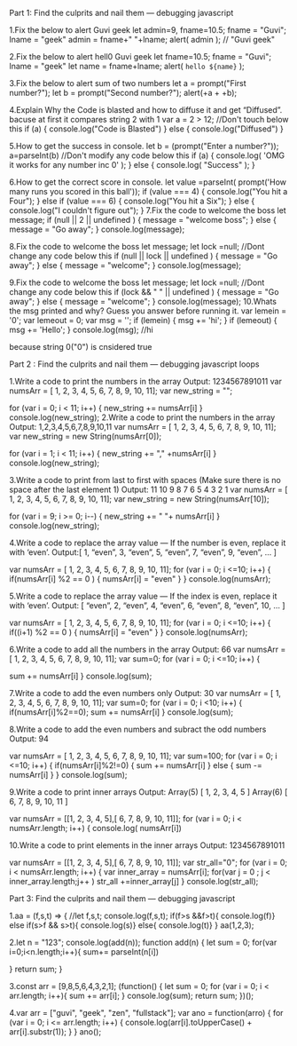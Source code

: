Part 1: Find the culprits and nail them — debugging javascript

1.Fix the below to alert Guvi geek
let admin=9, fname=10.5; 
fname = "Guvi";
lname = "geek"
admin = fname+" "+lname;
alert( admin ); // "Guvi geek"

2.Fix the below to alert hell0 Guvi geek
let fname=10.5; 
fname = "Guvi";
lname = "geek"
let name = fname+lname;
alert( `hello ${name}` );

3.Fix the below to alert sum of two numbers
let a = prompt("First number?");
let b = prompt("Second number?");
alert(+a + +b);

4.Explain Why the Code is blasted and how to diffuse it and get “Diffused”.
bacuse at first it compares string 2 with 1
var a = 2 > 12;
//Don't touch below this
if (a) {
  console.log("Code is Blasted")
}
else
{
  console.log("Diffused") 
}


5.How to get the success in console.
let b = (prompt("Enter a number?"));
a=parseInt(b)
//Don't modify any code below this
if (a) {
 console.log( 'OMG it works for any number inc 0' );
}
else
{
 console.log( "Success" );
}

6.How to get the correct score in console.
let value =parseInt( prompt('How many runs you scored in this ball'));
if (value === 4) {
      console.log("You hit a Four");
} else if (value === 6) {
      console.log("You hit a Six");
} else {
      console.log("I couldn't figure out");
}
7.Fix the code to welcome the boss
let message;
if (null || 2 || undefined )
{
   message = "welcome boss";
}
else
{
  message = "Go away";
}
  console.log(message);
  
8.Fix the code to welcome the boss
let message;
let lock =null;
//Dont change any code below this 
if (null || lock || undefined )
{
  message = "Go away";
}
else
{
 message = "welcome";
}
  console.log(message);
  
9.Fix the code to welcome the boss
let message;
let lock =null;
//Dont change any code below this
if (lock && " " || undefined )
{
  message = "Go away";
}
else
{
 message = "welcome";
}
console.log(message);
10.Whats the msg printed and why? Guess you answer before running it.
var lemein = '0';
var lemeout = 0;
var msg = '';
if (lemein) {
 msg += 'hi';
 }
if (lemeout) {
 msg += 'Hello';
}
console.log(msg); //hi

because string 0("0") is cnsidered true 



Part 2 : Find the culprits and nail them — debugging javascript loops


1.Write a code to print the numbers in the array
Output: 1234567891011
var numsArr = [ 1, 2, 3, 4, 5, 6, 7, 8, 9, 10, 11];
var new_string = "";
 
for (var i = 0; i < 11; i++) {
 new_string += numsArr[i] 
}
console.log(new_string);
2.Write a code to print the numbers in the array
Output: 1,2,3,4,5,6,7,8,9,10,11
var numsArr = [ 1, 2, 3, 4, 5, 6, 7, 8, 9, 10, 11];
var new_string = new String(numsArr[0]);
 
for (var i = 1; i < 11; i++) {
 new_string += "," +numsArr[i] 
}
console.log(new_string);

3.Write a code to print from last to first with spaces (Make sure there is no space after the last element 1)
Output: 11 10 9 8 7 6 5 4 3 2 1
var numsArr = [ 1, 2, 3, 4, 5, 6, 7, 8, 9, 10, 11];
var new_string = new String(numsArr[10]);
 
for (var i = 9; i >= 0; i--) {
 new_string += " "+ numsArr[i] 
}
console.log(new_string);

4.Write a code to replace the array value — If the number is even, replace it with ‘even’.
Output:[ 1, “even”, 3, “even”, 5, “even”, 7, “even”, 9, “even”, … ]

var numsArr = [ 1, 2, 3, 4, 5, 6, 7, 8, 9, 10, 11];
for (var i = 0; i <=10; i++) {
 if(numsArr[i] %2 == 0 )
 {
 numsArr[i] = "even"
 }
}
console.log(numsArr);

5.Write a code to replace the array value — If the index is even, replace it with ‘even’.
Output: [ “even”, 2, “even”, 4, “even”, 6, “even”, 8, “even”, 10, … ]

var numsArr = [ 1, 2, 3, 4, 5, 6, 7, 8, 9, 10, 11];
for (var i = 0; i <=10; i++) {
 if((i+1) %2 == 0 )
 {
 numsArr[i] = "even"
 }
}
console.log(numsArr);

6.Write a code to add all the numbers in the array
Output: 66
var numsArr = [ 1, 2, 3, 4, 5, 6, 7, 8, 9, 10, 11];
var sum=0;
for (var i = 0; i <=10; i++) {
 
 sum += numsArr[i]
}
console.log(sum);

7.Write a code to add the even numbers only
Output: 30
var numsArr = [ 1, 2, 3, 4, 5, 6, 7, 8, 9, 10, 11];
var sum=0;
for (var i = 0; i <10; i++) {
 if(numsArr[i]%2==0);
 sum += numsArr[i]
}
console.log(sum);

8.Write a code to add the even numbers and subract the odd numbers
Output: 94

var numsArr = [ 1, 2, 3, 4, 5, 6, 7, 8, 9, 10, 11];
var sum=100;
for (var i = 0; i <=10; i++) {
 if(numsArr[i]%2!=0)
 {
 sum += numsArr[i]
 }
 else
 {
 sum -= numsArr[i]
 }
}
console.log(sum);


9.Write a code to print inner arrays
Output:
Array(5) [ 1, 2, 3, 4, 5 ]
Array(6) [ 6, 7, 8, 9, 10, 11 ]

var numsArr = [[1, 2, 3, 4, 5],[ 6, 7, 8, 9, 10, 11]];
for (var i = 0; i < numsArr.length; i++) {
 console.log( numsArr[i])
 
 10.Write a code to print elements in the inner arrays
Output: 1234567891011

var numsArr = [[1, 2, 3, 4, 5],[ 6, 7, 8, 9, 10, 11]];
var str_all="0";
for (var i = 0; i < numsArr.length; i++) {
 var inner_array = numsArr[i];
 for(var j = 0 ; j < inner_array.length;j++ )
     str_all +=inner_array[j]
}
console.log(str_all);



Part 3: Find the culprits and nail them — debugging javascript


1.aa = (f,s,t) => {
 //let f,s,t;
 console.log(f,s,t);
 if(f>s &&f>t){
 console.log(f)}
 else if(s>f && s>t){
 console.log(s)}
 else{
 console.log(t)}
}
aa(1,2,3);

2.let n = "123";
console.log(add(n));
function add(n)
{
let sum = 0;
for(var i=0;i<n.length;i++){
 sum+= parseInt(n[i])

 }
 return sum;
}

3.const arr = [9,8,5,6,4,3,2,1];
(function() {
 let sum = 0;
 for (var i = 0; i < arr.length; i++){
 sum += arr[i];
 }
 console.log(sum);
 return sum;
})();

4.var arr = ["guvi", "geek", "zen", "fullstack"];
var ano = function(arro) {
 for (var i = 0; i <= arr.length; i++) {
 console.log(arr[i].toUpperCase() + arr[i].substr(1));
 }
}
ano();
